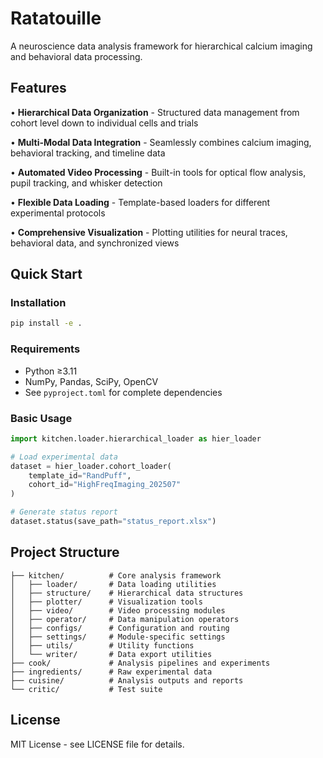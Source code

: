 # Ratatouille

A neuroscience data analysis framework for hierarchical calcium imaging and behavioral data processing.

## Features

• **Hierarchical Data Organization** - Structured data management from cohort level down to individual cells and trials

• **Multi-Modal Data Integration** - Seamlessly combines calcium imaging, behavioral tracking, and timeline data

• **Automated Video Processing** - Built-in tools for optical flow analysis, pupil tracking, and whisker detection

• **Flexible Data Loading** - Template-based loaders for different experimental protocols

• **Comprehensive Visualization** - Plotting utilities for neural traces, behavioral data, and synchronized views

## Quick Start

### Installation

```bash
pip install -e .
```

### Requirements

- Python ≥3.11
- NumPy, Pandas, SciPy, OpenCV
- See `pyproject.toml` for complete dependencies

### Basic Usage

```python
import kitchen.loader.hierarchical_loader as hier_loader

# Load experimental data
dataset = hier_loader.cohort_loader(
    template_id="RandPuff", 
    cohort_id="HighFreqImaging_202507"
)

# Generate status report
dataset.status(save_path="status_report.xlsx")
```

## Project Structure

```
├── kitchen/          # Core analysis framework
│   ├── loader/       # Data loading utilities
│   ├── structure/    # Hierarchical data structures
│   ├── plotter/      # Visualization tools
│   ├── video/        # Video processing modules
│   ├── operator/     # Data manipulation operators
│   ├── configs/      # Configuration and routing
│   ├── settings/     # Module-specific settings
│   ├── utils/        # Utility functions
│   └── writer/       # Data export utilities
├── cook/             # Analysis pipelines and experiments
├── ingredients/      # Raw experimental data
├── cuisine/          # Analysis outputs and reports
└── critic/           # Test suite
```

## License

MIT License - see LICENSE file for details.
